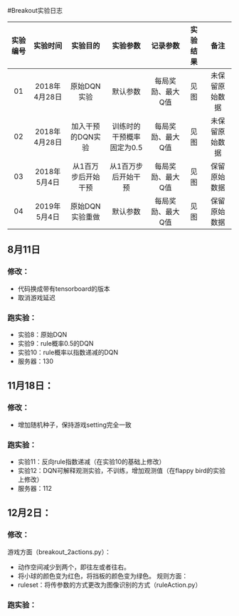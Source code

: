 #Breakout实验日志


|实验编号|实验时间|实验目的|实验参数|记录参数|实验结果|备注|
| :---: | :---: | :---: |:---:|:---:|:---:|:---:|
|01|2018年4月28日|原始DQN实验|默认参数|每局奖励、最大Q值|见图|未保留原始数据|
|02|2018年4月28日|加入干预的DQN实验|训练时的干预概率固定为0.5|每局奖励、最大Q值|见图|未保留原始数据|
|03|2018年5月4日|从1百万步后开始干预|从1百万步后开始干预|每局奖励、最大Q值|见图|保留原始数据|
|04|2019年5月4日|原始DQN实验重做|默认参数|每局奖励、最大Q值|见图|保留原始数据|

## 8月11日
### 修改：
* 代码换成带有tensorboard的版本
* 取消游戏延迟
### 跑实验：
* 实验8：原始DQN
* 实验9：rule概率0.5的DQN
* 实验10：rule概率以指数递减的DQN
* 服务器：130

## 11月18日：
### 修改：
* 增加随机种子，保持游戏setting完全一致
### 跑实验：
* 实验11：反向rule指数递减（在实验10的基础上修改）
* 实验12：DQN可解释观测实验，不训练，增加观测值（在flappy bird的实验上修改）
* 服务器：112

## 12月2日：
### 修改：
游戏方面（breakout_2actions.py）：
* 动作空间减少到两个，即往左或者往右。
* 将小球的颜色变为红色，将挡板的颜色变为绿色。
规则方面：
* ruleset：将传参数的方式更改为图像识别的方式（ruleAction.py）
### 跑实验：

